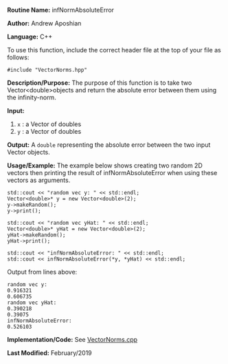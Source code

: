 **Routine Name:** infNormAbsoluteError

**Author:** Andrew Aposhian

**Language:** C++

To use this function, include the correct header file at the top of your file as follows:
```
#include "VectorNorms.hpp"
```

**Description/Purpose:** The purpose of this function is to take two Vector\<double\>objects and return the absolute error between them using the infinity-norm.

**Input:**
1. `x` : a Vector of doubles
2. `y` : a Vector of doubles

**Output:** A `double` representing the absolute error between the two input Vector objects.

**Usage/Example:** The example below shows creating two random 2D vectors then printing the result of infNormAbsoluteError when using these vectors as arguments.
```
std::cout << "random vec y: " << std::endl;
Vector<double>* y = new Vector<double>(2);
y->makeRandom();
y->print();

std::cout << "random vec yHat: " << std::endl;
Vector<double>* yHat = new Vector<double>(2);
yHat->makeRandom();
yHat->print();

std::cout << "infNormAbsoluteError: " << std::endl;
std::cout << infNormAbsoluteError(*y, *yHat) << std::endl;
```

Output from lines above:
```
random vec y: 
0.916321
0.606735
random vec yHat: 
0.390218
0.39075
infNormAbsoluteError: 
0.526103
```

**Implementation/Code:**
See [VectorNorms.cpp](../src/lib/VectorNorms.cpp)

**Last Modified:** February/2019
